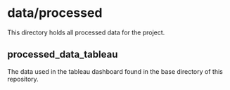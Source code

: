 # data/processed

This directory holds all processed data for the project.

## processed_data_tableau

The data used in the tableau dashboard found in the base directory of this repository. 